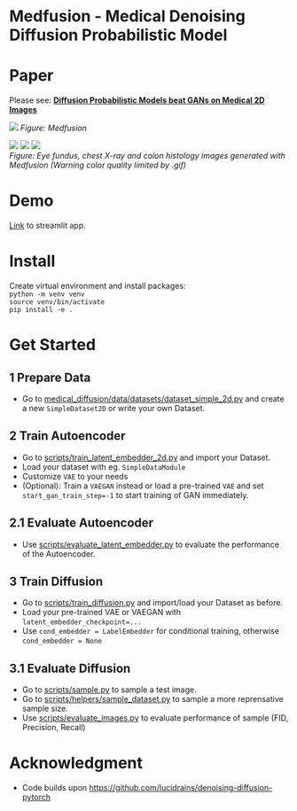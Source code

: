 # Medfusion - Medical Denoising Diffusion Probabilistic Model

# Paper

Please see: [**Diffusion Probabilistic Models beat GANs on Medical 2D Images**](https://arxiv.org/abs/2212.07501)

![](media/Medfusion.png)
*Figure: Medfusion*

![](media/animation_eye.gif) ![](media/animation_histo.gif) ![](media/animation_chest.gif)\
*Figure: Eye fundus, chest X-ray and colon histology images generated with Medfusion (Warning color quality limited by .gif)*

# Demo

[Link](https://huggingface.co/spaces/mueller-franzes/medfusion-app) to streamlit app.

# Install

Create virtual environment and install packages: \
`python -m venv venv` \
`source venv/bin/activate`\
`pip install -e .`

# Get Started

## 1 Prepare Data

- Go to [medical_diffusion/data/datasets/dataset_simple_2d.py](medical_diffusion/data/datasets/dataset_simple_2d.py) and create a new `SimpleDataset2D` or write your own Dataset.

## 2 Train Autoencoder

- Go to [scripts/train_latent_embedder_2d.py](scripts/train_latent_embedder_2d.py) and import your Dataset.
- Load your dataset with eg. `SimpleDataModule`
- Customize `VAE` to your needs
- (Optional): Train a `VAEGAN` instead or load a pre-trained `VAE` and set `start_gan_train_step=-1` to start training of GAN immediately.

## 2.1 Evaluate Autoencoder

- Use [scripts/evaluate_latent_embedder.py](scripts/evaluate_latent_embedder.py) to evaluate the performance of the Autoencoder.

## 3 Train Diffusion

- Go to [scripts/train_diffusion.py](scripts/train_diffusion.py) and import/load your Dataset as before.
- Load your pre-trained VAE or VAEGAN with `latent_embedder_checkpoint=...`
- Use `cond_embedder = LabelEmbedder` for conditional training, otherwise  `cond_embedder = None`

## 3.1 Evaluate Diffusion

- Go to [scripts/sample.py](scripts/sample.py) to sample a test image.
- Go to [scripts/helpers/sample_dataset.py](scripts/helpers/sample_dataset.py) to sample a more reprensative sample size.
- Use [scripts/evaluate_images.py](scripts/evaluate_images.py) to evaluate performance of sample (FID, Precision, Recall)

# Acknowledgment

- Code builds upon https://github.com/lucidrains/denoising-diffusion-pytorch

